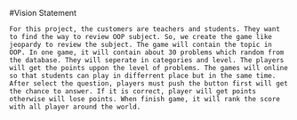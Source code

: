 #Vision Statement

	For this project, the customers are teachers and students. They want to find the way to review OOP subject. So, we create the game like jeopardy to review the subject. The game will contain the topic in OOP. In one game, it will contain about 30 problems which random from the database. They will seperate in categories and level. The players will get the points uppon the level of problems. The games will online so that students can play in differrent place but in the same time. After select the question, players must push the button first will get the chance to answer. If it is correct, player will get points otherwise will lose points. When finish game, it will rank the score with all player around the world. 
